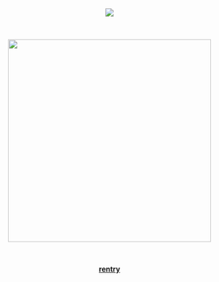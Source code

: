 <div align="center">

⠀ ⠀ ⠀ 

![](https://komarev.com/ghpvc/?username=ryvnq&label=⟢inertians&color=lightgrey)

⠀ ⠀ ⠀ 
⠀ ⠀ ⠀ 


<img width="400" height="400" src="https://github.com/user-attachments/assets/e8f7295b-ce65-4802-a857-5cf05d38b9bf" />

⠀ ⠀ ⠀ 
⠀ ⠀ ⠀ 

[**rentry**](https://rentry.co/inrtia)
